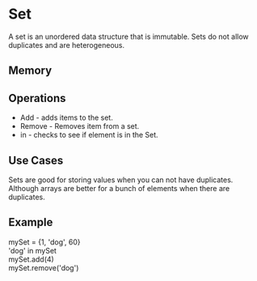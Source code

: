<h1> Set </h1>
<p1>A set is an unordered data structure that is immutable. Sets do not allow duplicates and are heterogeneous. </p1>
<h2> Memory </h2>
<h2>Operations</h2>
<UL>
<LI>  Add - adds items to the set.
<LI> Remove - Removes item from a set.
<LI> in - checks to see if element is in the Set.
  </UL>
<h2>Use Cases </h2>
Sets are good for storing values when you can not have duplicates. Although arrays are better for a bunch of elements when there are duplicates.
<h2>Example</h2>
mySet = {1, 'dog', 60}</br>
'dog' in mySet</br>
mySet.add(4)</br>
mySet.remove('dog')</br>
